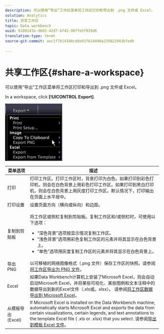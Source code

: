 ```yaml
---
description: 可以使用“导出”工作区菜单将工作区打印和导出到 .png 文件或 Excel。
solution: Analytics
title: 共享工作区
topic: Data workbench
uuid: 6100143a-d602-42d7-b742-987fe5f835d6
translation-type: tm+mt
source-git-commit: aec1f7b14198cdde91f61d490a235022943bfedb

---
```



# 共享工作区{#share-a-workspace}

可以使用“导出”工作区菜单将工作区打印和导出到 .png 文件或 Excel。

In a workspace, click **[!UICONTROL Export]**.

![](assets/mnu_export.png)

<table id="table_900D1AB7B08749469DA9544C5D37096F"> 
 <thead> 
  <tr> 
   <th colname="col1" class="entry"> 菜单选项 </th> 
   <th colname="col2" class="entry"> 描述 </th> 
  </tr> 
 </thead>
 <tbody> 
  <tr> 
   <td colname="col1"> 打印 </td> 
   <td colname="col2"> 打印工作区。打印工作区时，背景打印为白色。如果打印到彩色打印机，则会在白色背景上用彩色打印工作区。如果打印到黑白打印机，则会在白色背景上用灰度打印工作区。默认情况下，打印输出在页面上水平居中。 </td> 
  </tr> 
  <tr> 
   <td colname="col1"> 打印设置 </td> 
   <td colname="col2"> 设置页面方向（横向或纵向）和边距。 </td> 
  </tr> 
  <tr> 
   <td colname="col1"> 复制到剪贴板 </td> 
   <td colname="col2"> <p>将工作区或侧栏复制到剪贴板。复制工作区和/或侧栏时，可使用以下选项： 
     <ul id="ul_F7338E53385B4AE39FBCF1C3A80276CE"> 
      <li id="li_9A3147A64B1C443AAE2843A5260E3273">“深色背景”选项按显示情况复制工作区。 </li> 
      <li id="li_516B6162FDA747CFBB2886E71DF49146">“浅色背景”选项用彩色复制工作区的元素并将其显示在白色背景上。 </li> 
      <li id="li_E0B5E9D31F5948238DEB0D75E235BAE3">“单色”选项用灰度复制工作区的元素并将其显示在白色背景上。 </li> 
     </ul> </p> </td> 
  </tr> 
  <tr> 
   <td colname="col1"> 导出 PNG </td> 
   <td colname="col2">以可移植的网络图像格式（.png 文件）保存工作区的快照。请参阅<a href="../../../home/c-get-started/c-work-worksp/c-ex-wksp.md#section-f9fbe0f0a1c341e2b063cce106cac35e">将工作区导出为 PNG 文件</a>。 </td> 
  </tr> 
  <tr> 
   <td colname="col1"> Excel </td> 
   <td colname="col2"> 如果Data Workbench计算机上安装了Microsoft Excel，则会自动启动Microsoft Excel，并将某些可视化、某些图例和文本注释中的数据导出到新的Excel文件（.xls或。xlsx）。 请参阅<a href="../../../home/c-get-started/c-work-worksp/c-ex-wksp.md#section-fe214e3dbc364d2eba3834d62d295acb">将工作区数据导出到 Microsoft Excel</a>。 </td> 
  </tr> 
  <tr> 
   <td colname="col1"> 从模板导出 (Excel) </td> 
   <td colname="col2"> If Microsoft Excel is installed on the Data Workbench machine, automatically starts Microsoft Excel and exports the data from certain visualizations, certain legends, and text annotations to the template Excel file (<span class="filepath"> .xls</span> or <span class="filepath"> .xlsx</span>) that you select. 请参阅<a href="../../../home/c-get-started/c-work-worksp/c-ex-wksp.md#section-814772929ca64cf6b92b89d3fdd02302">导出到模板 Excel 文件</a>。 </td> 
  </tr> 
 </tbody> 
</table>

